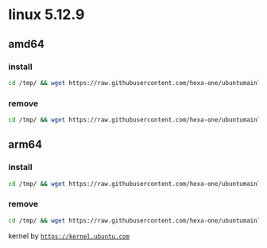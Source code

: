 # linux 5.12.9

## amd64

### install
```bash
cd /tmp/ && wget https://raw.githubusercontent.com/hexa-one/ubuntumainline/main/catalog/5.12.9/install.sh && chmod +x install.sh && sudo ./install.sh -amd
```
### remove
```bash
cd /tmp/ && wget https://raw.githubusercontent.com/hexa-one/ubuntumainline/main/catalog/5.12.9/install.sh && chmod +x install.sh && sudo ./install.sh -r
```
## arm64

### install
```bash
cd /tmp/ && wget https://raw.githubusercontent.com/hexa-one/ubuntumainline/main/catalog/5.12.9/install.sh && chmod +x install.sh && sudo ./install.sh -arm
```
### remove
```bash
cd /tmp/ && wget https://raw.githubusercontent.com/hexa-one/ubuntumainline/main/catalog/5.12.9/install.sh && chmod +x install.sh && sudo ./install.sh -r
```


kernel by [`https://kernel.ubuntu.com`](https://kernel.ubuntu.com/)

